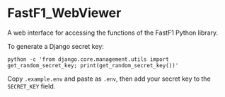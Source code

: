 # FastF1_WebViewer

A web interface for accessing the functions of the FastF1 Python library.

To generate a Django secret key:

`python -c 'from django.core.management.utils import get_random_secret_key; print(get_random_secret_key())'`

Copy `.example.env` and paste as `.env`, then add your secret key to the `SECRET_KEY` field.
